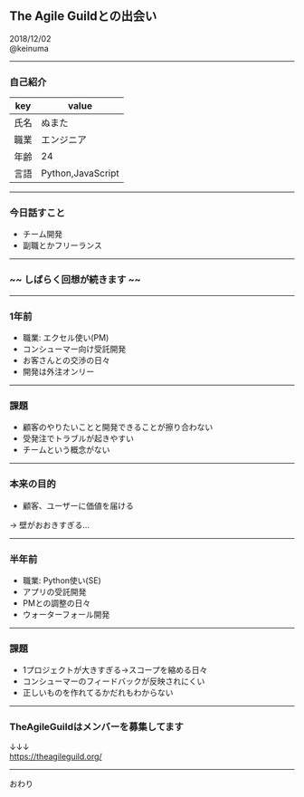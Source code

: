 ## The Agile Guildとの出会い

2018/12/02  
@keinuma

---

### 自己紹介

| key | value |
| --- | --- |
| 氏名 | ぬまた |
| 職業 | エンジニア |
| 年齢 | 24 |
| 言語 | Python,JavaScript |

---

### 今日話すこと
- チーム開発
- 副職とかフリーランス

---

### ~~ しばらく回想が続きます ~~

---

### 1年前
- 職業: エクセル使い(PM)
- コンシューマー向け受託開発
- お客さんとの交渉の日々
- 開発は外注オンリー

---

### 課題
- 顧客のやりたいことと開発できることが擦り合わない
- 受発注でトラブルが起きやすい
- チームという概念がない

---

### 本来の目的
- 顧客、ユーザーに価値を届ける

→ 壁がおおきすぎる…

---

### 半年前
- 職業: Python使い(SE)
- アプリの受託開発
- PMとの調整の日々
- ウォーターフォール開発

---

### 課題
- 1プロジェクトが大きすぎる→スコープを縮める日々
- コンシューマーのフィードバックが反映されにくい
- 正しいものを作れてるかだれもわからない

---

### TheAgileGuildはメンバーを募集してます
↓↓↓  
https://theagileguild.org/

---

おわり

